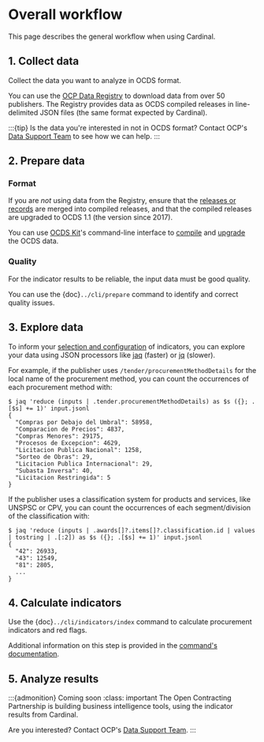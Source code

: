 # Overall workflow

This page describes the general workflow when using Cardinal.

## 1. Collect data

Collect the data you want to analyze in OCDS format.

You can use the [OCP Data Registry](https://data.open-contracting.org) to download data from over 50 publishers. The Registry provides data as OCDS compiled releases in line-delimited JSON files (the same format expected by Cardinal).

:::{tip}
Is the data you're interested in not in OCDS format? Contact OCP's [Data Support Team](mailto:data@open-contracting.org) to see how we can help.
:::

## 2. Prepare data

### Format

If you are *not* using data from the Registry, ensure that the [releases or records](https://standard.open-contracting.org/latest/en/primer/releases_and_records/) are merged into compiled releases, and that the compiled releases are upgraded to OCDS 1.1 (the version since 2017).

You can use [OCDS Kit](https://ocdskit.readthedocs.io/en/latest/)'s command-line interface to [compile](https://ocdskit.readthedocs.io/en/latest/cli/ocds.html#compile) and [upgrade](https://ocdskit.readthedocs.io/en/latest/cli/ocds.html#upgrade) the OCDS data.

### Quality

For the indicator results to be reliable, the input data must be good quality.

You can use the {doc}`../cli/prepare` command to identify and correct quality issues.

## 3. Explore data

To inform your [selection and configuration](../cli/indicators/index.md#workflow) of indicators, you can explore your data using JSON processors like [jaq](https://github.com/01mf02/jaq) (faster) or [jq](https://stedolan.github.io/jq/) (slower).

For example, if the publisher uses `/tender/procurementMethodDetails` for the local name of the procurement method, you can count the occurrences of each procurement method with:

```console
$ jaq 'reduce (inputs | .tender.procurementMethodDetails) as $s ({}; .[$s] += 1)' input.jsonl
{
  "Compras por Debajo del Umbral": 58958,
  "Comparacion de Precios": 4837,
  "Compras Menores": 29175,
  "Procesos de Excepcion": 4629,
  "Licitacion Publica Nacional": 1258,
  "Sorteo de Obras": 29,
  "Licitacion Publica Internacional": 29,
  "Subasta Inversa": 40,
  "Licitacion Restringida": 5
}
```

If the publisher uses a classification system for products and services, like UNSPSC or CPV, you can count the occurrences of each segment/division of the classification with:

```console
$ jaq 'reduce (inputs | .awards[]?.items[]?.classification.id | values | tostring | .[:2]) as $s ({}; .[$s] += 1)' input.jsonl
{
  "42": 26933,
  "43": 12549,
  "81": 2805,
  ...
}
```

## 4. Calculate indicators

Use the {doc}`../cli/indicators/index` command to calculate procurement indicators and red flags.

Additional information on this step is provided in the [command's documentation](../cli/indicators/index).

## 5. Analyze results

:::{admonition} Coming soon
:class: important
The Open Contracting Partnership is building business intelligence tools, using the indicator results from Cardinal.

Are you interested? Contact OCP's [Data Support Team](mailto:data@open-contracting.org).
:::

